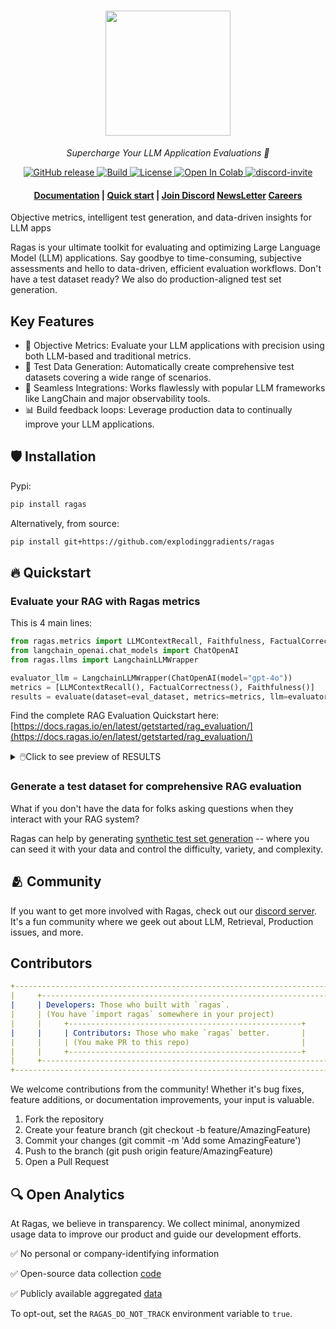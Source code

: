 <h1 align="center">
  <img style="vertical-align:middle" height="200"
  src="./docs/_static/imgs/logo.png">
</h1>
<p align="center">
  <i>Supercharge Your LLM Application Evaluations 🚀</i>
</p>

<p align="center">
    <a href="https://github.com/explodinggradients/ragas/releases">
        <img alt="GitHub release" src="https://img.shields.io/github/release/explodinggradients/ragas.svg">
    </a>
    <a href="https://www.python.org/">
            <img alt="Build" src="https://img.shields.io/badge/Made%20with-Python-1f425f.svg?color=purple">
    </a>
    <a href="https://github.com/explodinggradients/ragas/blob/master/LICENSE">
        <img alt="License" src="https://img.shields.io/github/license/explodinggradients/ragas.svg?color=green">
    </a>
    <a href="https://pypi.org/project/ragas/">
        <img alt="Open In Colab" src="https://img.shields.io/pypi/dm/ragas">
    </a>
    <a href="https://discord.gg/5djav8GGNZ">
        <img alt="discord-invite" src="https://dcbadge.vercel.app/api/server/5djav8GGNZ?style=flat">
    </a>
</p>

<h4 align="center">
    <p>
        <a href="https://docs.ragas.io/">Documentation</a> |
        <a href="#fire-quickstart">Quick start</a> |
        <a href="https://discord.gg/5djav8GGNZ">Join Discord</a> 
        <a href="https://newsletter.ragas.io/">NewsLetter</a>
        <a href="https://www.ragas.io/careers">Careers</a>
    <p>
</h4>

Objective metrics, intelligent test generation, and data-driven insights for LLM apps

Ragas is your ultimate toolkit for evaluating and optimizing Large Language Model (LLM) applications. Say goodbye to time-consuming, subjective assessments and hello to data-driven, efficient evaluation workflows.
Don't have a test dataset ready? We also do production-aligned test set generation.

## Key Features

- 🎯 Objective Metrics: Evaluate your LLM applications with precision using both LLM-based and traditional metrics.
- 🧪 Test Data Generation: Automatically create comprehensive test datasets covering a wide range of scenarios.
- 🔗 Seamless Integrations: Works flawlessly with popular LLM frameworks like LangChain and major observability tools.
- 📊 Build feedback loops: Leverage production data to continually improve your LLM applications.

## :shield: Installation

Pypi: 

```bash
pip install ragas
```

Alternatively, from source:

```bash
pip install git+https://github.com/explodinggradients/ragas
```

## :fire: Quickstart

### Evaluate your RAG with Ragas metrics

This is 4 main lines:

```python
from ragas.metrics import LLMContextRecall, Faithfulness, FactualCorrectness
from langchain_openai.chat_models import ChatOpenAI
from ragas.llms import LangchainLLMWrapper

evaluator_llm = LangchainLLMWrapper(ChatOpenAI(model="gpt-4o"))
metrics = [LLMContextRecall(), FactualCorrectness(), Faithfulness()]
results = evaluate(dataset=eval_dataset, metrics=metrics, llm=evaluator_llm)
```

Find the complete RAG Evaluation Quickstart here: [https://docs.ragas.io/en/latest/getstarted/rag_evaluation/](https://docs.ragas.io/en/latest/getstarted/rag_evaluation/)

<details>
<summary>🖱️Click to see preview of RESULTS</summary>

| user_input | retrieved_contexts | response | reference | context_recall | factual_correctness | faithfulness |
|------------|---------------------|----------|-----------|-----------------|---------------------|---------------|
| What are the global implications of the USA Supreme Court ruling on abortion? | "- In 2022, the USA Supreme Court ... - The ruling has created a chilling effect ..." | The global implications ... Here are some potential implications: | The global implications ... Additionally, the ruling has had an impact beyond national borders ... | 1 | 0.47 | 0.516129 |
| Which companies are the main contributors to GHG emissions ... ? | "- Fossil fuel companies ... - Between 2010 and 2020, human mortality ..." | According to the Carbon Majors database ... Here are the top contributors: | According to the Carbon Majors database ... Additionally, between 2010 and 2020, human mortality ... | 1 | 0.11 | 0.172414 |
| Which private companies in the Americas are the largest GHG emitters ... ? | "The private companies responsible ... The largest emitter amongst state-owned companies ..." | According to the Carbon Majors database, the largest private companies ... | The largest private companies in the Americas ... | 1 | 0.26 | 0 |
</details>

### Generate a test dataset for comprehensive RAG evaluation

What if you don't have the data for folks asking questions when they interact with your RAG system? 

Ragas can help by generating [synthetic test set generation](https://docs.ragas.io/en/latest/getstarted/rag_testset_generation/) -- where you can seed it with your data and control the difficulty, variety, and complexity. 

## 🫂 Community

If you want to get more involved with Ragas, check out our [discord server](https://discord.gg/5qGUJ6mh7C). It's a fun community where we geek out about LLM, Retrieval, Production issues, and more.

## Contributors

```yml
+----------------------------------------------------------------------------+
|     +----------------------------------------------------------------+     |
|     | Developers: Those who built with `ragas`.                      |     |
|     | (You have `import ragas` somewhere in your project)            |     |
|     |     +----------------------------------------------------+     |     |
|     |     | Contributors: Those who make `ragas` better.       |     |     |
|     |     | (You make PR to this repo)                         |     |     |
|     |     +----------------------------------------------------+     |     |
|     +----------------------------------------------------------------+     |
+----------------------------------------------------------------------------+
```

We welcome contributions from the community! Whether it's bug fixes, feature additions, or documentation improvements, your input is valuable.

1. Fork the repository
2. Create your feature branch (git checkout -b feature/AmazingFeature)
3. Commit your changes (git commit -m 'Add some AmazingFeature')
4. Push to the branch (git push origin feature/AmazingFeature)
5. Open a Pull Request

## 🔍 Open Analytics
At Ragas, we believe in transparency. We collect minimal, anonymized usage data to improve our product and guide our development efforts.

✅ No personal or company-identifying information

✅ Open-source data collection [code](./src/ragas/_analytics.py)

✅ Publicly available aggregated [data](https://github.com/explodinggradients/ragas/issues/49)

To opt-out, set the `RAGAS_DO_NOT_TRACK` environment variable to `true`.

